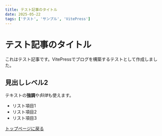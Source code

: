 ```yaml
---
title: テスト記事のタイトル
date: 2025-05-22
tags: ['テスト', 'サンプル', 'VitePress']
---
```


# テスト記事のタイトル

これはテスト記事です。VitePressでブログを構築するテストとして作成しました。

## 見出しレベル2

テキストの**強調**や*斜体*も使えます。

- リスト項目1
- リスト項目2
- リスト項目3

[トップページに戻る](/)
